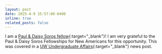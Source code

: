 ```yaml
---
layout: post
date: 2025-4-9 15:57:00-0400
inline: true
related_posts: false
---
```


I am a [Paul & Daisy Soros fellow](https://pdsoros.org/meet-the-class-of-2025/){:target="_blank"}!
I am very grateful to the Paul & Daisy Soros Fellowships for New Americans for this opportunity.
This was covered in a [UW Undergraduate Affairs](https://www.washington.edu/uaa/2025/04/09/uw-undergraduate-earns-fellowship-for-graduate-study/){:target="_blank"} news post.